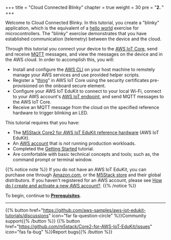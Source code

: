 +++
title = "Cloud Connected Blinky"
chapter = true
weight = 30
pre = "<b>2. </b>"
+++

Welcome to Cloud Connected Blinky. In this tutorial, you create a "blinky" application, which is the equivalent of a [hello world](https://en.wikipedia.org/wiki/%22Hello,_World!%22_program) exercise for microcontrollers. The "blinky" exercise demonstrates that you have established communication (telemetry) between the device and the cloud. 

Through this tutorial you connect your device to the [AWS IoT Core](https://aws.amazon.com/iot-core/), send and receive [MQTT](https://docs.aws.amazon.com/iot/latest/developerguide/mqtt.html) messages, and view the messages on the device and in the AWS cloud. In order to accomplish this, you will:
- Install and configure the [AWS CLI](https://aws.amazon.com/cli/) on your host machine to remotely manage your AWS services and use provided helper scripts.
- Register a "[thing](https://docs.aws.amazon.com/iot/latest/developerguide/iot-thing-management.html)" in AWS IoT Core using the security certificates pre-provisioned on the onboard secure element.
- Configure your AWS IoT EduKit to connect to your local Wi-Fi, connect to your AWS account's [AWS IoT endpoint](https://docs.aws.amazon.com/general/latest/gr/iot-core.html), and send MQTT messages to the AWS IoT Core.
- Receive an MQTT message from the cloud on the specified reference hardware to trigger blinking an LED. 

This tutorial requires that you have:
- The [M5Stack Core2 for AWS IoT EduKit reference hardware](https://www.amazon.com/dp/B08VGRZYJR/) (AWS IoT EduKit).
- An [AWS account](https://aws.amazon.com/premiumsupport/knowledge-center/create-and-activate-aws-account/) that is *not* running production workloads.
- Completed the [Getting Started](getting-started/prerequisites.html) tutorial.
- Are comfortable with basic technical concepts and tools; such as, the command prompt or terminal window.


{{% notice note %}}
If you do not have an AWS IoT EduKit, you can purchase one through [Amazon.com](https://www.amazon.com/dp/B08VGRZYJR/), or the [M5Stack store](https://m5stack.com/products/m5stack-core2-esp32-iot-development-kit-for-aws-iot-edukit) and their global distributors. If you haven't registered for an AWS account, please see [How do I create and activate a new AWS account?](https://aws.amazon.com/premiumsupport/knowledge-center/create-and-activate-aws-account/).
{{% /notice %}}

To begin, continue to [**Prerequisites**](blinky-hello-world/prerequisites.html).

---
{{% button href="https://github.com/aws-samples/aws-iot-edukit-tutorials/discussions" icon="far fa-question-circle" %}}Community support{{% /button %}} {{% button href="https://github.com/m5stack/Core2-for-AWS-IoT-EduKit/issues" icon="fas fa-bug" %}}Report bugs{{% /button %}}